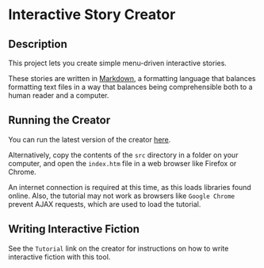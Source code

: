 # Interactive Story Creator

## Description

This project lets you create simple menu-driven interactive stories. 

These stories are written in [Markdown](https://en.wikipedia.org/wiki/Markdown),
a formatting language that balances formatting text files in a way that 
balances being comprehensible both to a human reader and a computer.

## Running the Creator

You can run the latest version of the creator 
[here](https://rawgit.com/maelys-mcardle/interactive-story-creator/master/src/index.htm).

Alternatively, copy  the contents of the `src` directory in a folder 
on your computer, and open the `index.htm` file in a web browser like 
Firefox or Chrome. 

An internet connection is required at this time, as this loads 
libraries found online. Also, the tutorial may not work as browsers 
like `Google Chrome` prevent AJAX requests, which are used to load the 
tutorial.

## Writing Interactive Fiction

See the `Tutorial` link on the creator for instructions on how to
write interactive fiction with this tool.
